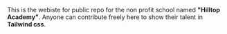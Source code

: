 This is the webiste for public repo for the non profit school named **"Hilltop Academy"**. Anyone can contribute freely here to show their talent in **Tailwind css**.
